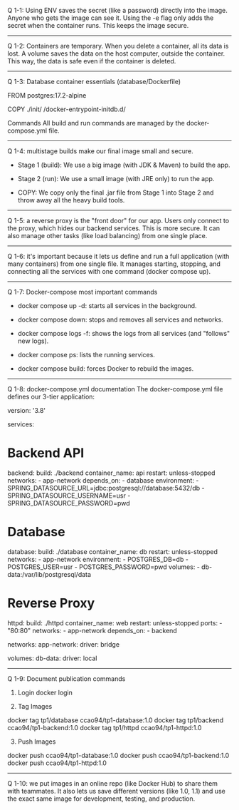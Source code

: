 Q 1-1: Using ENV saves the secret (like a password) directly into the image. Anyone who gets the image can see it. Using the -e flag only adds the secret when the container runs. This keeps the image secure.
_____________________________________________________________________________________________________

Q 1-2: Containers are temporary. When you delete a container, all its data is lost. A volume saves the data on the host computer, outside the container. This way, the data is safe even if the container is deleted.
_____________________________________________________________________________________________________

Q 1-3: Database container essentials
(database/Dockerfile)

FROM postgres:17.2-alpine

COPY ./init/ /docker-entrypoint-initdb.d/

Commands All build and run commands are managed by the docker-compose.yml file.

_____________________________________________________________________________________________________

Q 1-4: multistage builds make our final image small and secure.

- Stage 1 (build): We use a big image (with JDK & Maven) to build the app.

- Stage 2 (run): We use a small image (with JRE only) to run the app.

- COPY: We copy only the final .jar file from Stage 1 into Stage 2 and throw away all the heavy build tools.

_____________________________________________________________________________________________________

Q 1-5: a reverse proxy is the "front door" for our app. Users only connect to the proxy, which hides our backend services. This is more secure. It can also manage other tasks (like load balancing) from one single place.

_____________________________________________________________________________________________________

Q 1-6: it's important because it lets us define and run a full application (with many containers) from one single file. It manages starting, stopping, and connecting all the services with one command (docker compose up).

____________________________________________________________________________________________________

Q 1-7: Docker-compose most important commands

- docker compose up -d: starts all services in the background.

- docker compose down: stops and removes all services and networks.

- docker compose logs -f: shows the logs from all services (and "follows" new logs).

- docker compose ps: lists the running services.

- docker compose build: forces Docker to rebuild the images.

_____________________________________________________________________________________________________

Q 1-8: docker-compose.yml documentation
The docker-compose.yml file defines our 3-tier application:

version: '3.8'

services:
  # Backend API
  backend:
    build: ./backend
    container_name: api
    restart: unless-stopped
    networks:
      - app-network
    depends_on:
      - database
    environment:
      - SPRING_DATASOURCE_URL=jdbc:postgresql://database:5432/db
      - SPRING_DATASOURCE_USERNAME=usr
      - SPRING_DATASOURCE_PASSWORD=pwd
      
  # Database
  database:
    build: ./database
    container_name: db
    restart: unless-stopped
    networks:
      - app-network
    environment:
      - POSTGRES_DB=db
      - POSTGRES_USER=usr
      - POSTGRES_PASSWORD=pwd
    volumes:
      - db-data:/var/lib/postgresql/data
      
  # Reverse Proxy
  httpd:
    build: ./httpd
    container_name: web
    restart: unless-stopped
    ports:
      - "80:80"
    networks:
      - app-network
    depends_on:
      - backend

networks:
  app-network:
    driver: bridge

volumes:
  db-data:
    driver: local

_____________________________________________________________________________________________________

Q 1-9: Document publication commands

1. Login docker login

2. Tag Images

docker tag tp1/database ccao94/tp1-database:1.0
docker tag tp1/backend ccao94/tp1-backend:1.0
docker tag tp1/httpd ccao94/tp1-httpd:1.0

3. Push Images

docker push ccao94/tp1-database:1.0
docker push ccao94/tp1-backend:1.0
docker push ccao94/tp1-httpd:1.0
_____________________________________________________________________________________________________

Q 1-10: we put images in an online repo (like Docker Hub) to share them with teammates. It also lets us save different versions (like 1.0, 1.1) and use the exact same image for development, testing, and production.